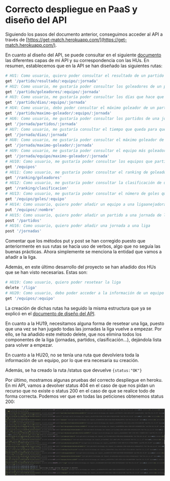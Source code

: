 # Correcto despliegue en PaaS y diseño del API

Siguiendo los pasos del documento anterior, conseguimos acceder al API a través de [https://get-match.herokuapp.com/](https://get-match.herokuapp.com/).

En cuanto al diseño del API, se puede consultar en el siguiente [documento](../microservicio/api.md) las diferentes capas de mi API y su correspondencia con las HUs. En resumen, establecemos que en la API se han diseñado las siguientes rutas:

```ruby
# HU1: Como usuario, quiero poder consultar el resultado de un partido
get '/partido/resultado/:equipo/:jornada'
# HU2: Como usuario, me gustaría poder consultar los goleadores de un partido
get '/partido/goleadores/:equipo/:jornada'
# HU3: Como usuario, me gustaría poder consultar los días que hace que se jugó un partido o los días que quedan para que se juegue
get '/partido/dias/:equipo/:jornada'
# HU4: Como usuario, debo poder consultar el máximo goleador de un partido
get '/partido/maximo-goleador/:equipo/:jornada'
# HU6: Como usuario, me gustaría poder consultar los partidos de una jornada
get '/jornada/partidos/:jornada'
# HU7: Como usuario, me gustaría consultar el tiempo que queda para que empiece una jornada o desde que empezó
get '/jornada/dias/:jornada'
# HU8: Como usuario, me gustaría poder consultar el máximo goleador de una jornada
get '/jornada/maximo-goleador/:jornada'
# HU9: Como usuario, me gustaría poder consultar el equipo más goleador de una jornada
get '/jornada/equipo/maximo-goleador/:jornada'
# HU10: Como usuario, me gustaría poder consultar los equipos que participan en una liga
get '/equipos'
# HU11: Como usuario, me gustaría poder consultar el ranking de goleadores de una liga
get '/ranking/goleadores'
# HU12: Como usuario, me gustaría poder consultar la clasificación de una liga
get '/ranking/clasificacion'
# HU13: Como usuario, me gustaría poder consultar el número de goles que ha metido un equipo en una liga
get '/equipo/goles/:equipo'
# HU14: Como usuario, quiero poder añadir un equipo a una ligaanejadoranejador
put '/equipos/:nombre'
# HU15: Como usuario, quiero poder añadir un partido a una jornada de la liga
post '/partidos'
# HU16: Como usuario, quiero poder añadir una jornada a una liga 
post '/jornadas'
```

Comentar que los métodos put y post se han corregido puesto que anteriormente en sus rutas se hacía uso de verbos, algo que no seguía las buenas prácticas. Ahora simplemente se menciona la entidad que vamos a añadir a la liga.

Además, en este último desarrollo del proyecto se han añadido dos HUs que se han visto necesarias. Estas son:

```ruby
# HU19: Como usuario, quiero poder resetear la liga
delete '/liga'
# HU20: Como usuario, debo poder acceder a la información de un equipo 
get '/equipos/:equipo'
```

La creación de dichas rutas ha seguido la misma estructura que ya se explicó en el [documento de diseño del API](../microservicio/api.md). 

En cuanto a la HU19, necesitamos alguna forma de resetear una liga, puesto que una vez se han jugado todas las jornadas la liga vuelve a empezar. Por ello, se ha añadido este método delete, que nos elimina todos los componentes de la liga (jornadas, partidos, clasificación...), dejándola lista para volver a empezar.

En cuanto a la HU20, no se tenía una ruta que devolviera toda la información de un equipo, por lo que era necesaria su creación.

Además, se ha creado la ruta /status que devuelve `{status:"OK"}`

Por último, mostramos algunas pruebas del correcto despliegue en heroku. En mi API, vamos a devolver status 404 en el caso de que nos pidan un recurso que no existe o status 200 en el caso de que se realice todo de forma correcta. Podemos ver que en todas las peticiones obtenemos status 200:

![rutas](../img/PaaS/rutas.png)